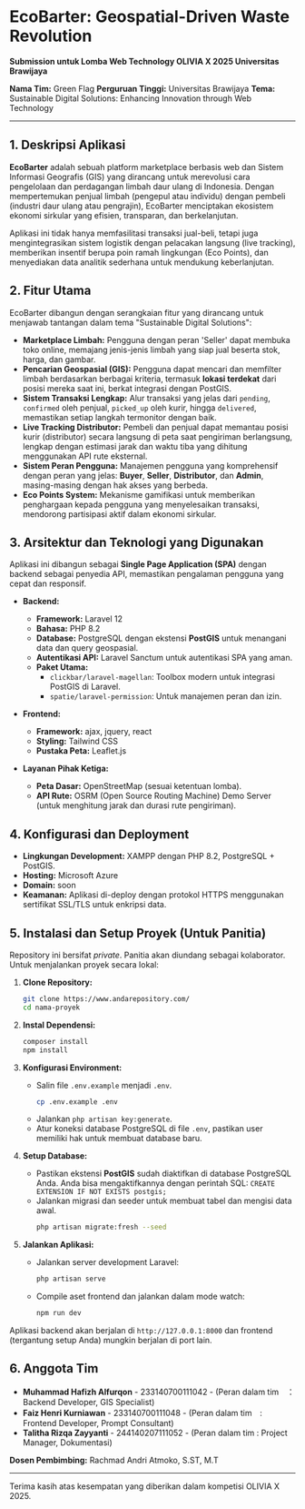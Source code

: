 # EcoBarter: Geospatial-Driven Waste Revolution

**Submission untuk Lomba Web Technology OLIVIA X 2025 Universitas Brawijaya**

**Nama Tim:** Green Flag
**Perguruan Tinggi:** Universitas Brawijaya
**Tema:** Sustainable Digital Solutions: Enhancing Innovation through Web Technology

---

## 1. Deskripsi Aplikasi

**EcoBarter** adalah sebuah platform marketplace berbasis web dan Sistem Informasi Geografis (GIS) yang dirancang untuk merevolusi cara pengelolaan dan perdagangan limbah daur ulang di Indonesia. Dengan mempertemukan penjual limbah (pengepul atau individu) dengan pembeli (industri daur ulang atau pengrajin), EcoBarter menciptakan ekosistem ekonomi sirkular yang efisien, transparan, dan berkelanjutan.

Aplikasi ini tidak hanya memfasilitasi transaksi jual-beli, tetapi juga mengintegrasikan sistem logistik dengan pelacakan langsung (live tracking), memberikan insentif berupa poin ramah lingkungan (Eco Points), dan menyediakan data analitik sederhana untuk mendukung keberlanjutan.

## 2. Fitur Utama

EcoBarter dibangun dengan serangkaian fitur yang dirancang untuk menjawab tantangan dalam tema "Sustainable Digital Solutions":

* **Marketplace Limbah:** Pengguna dengan peran 'Seller' dapat membuka toko online, memajang jenis-jenis limbah yang siap jual beserta stok, harga, dan gambar.
* **Pencarian Geospasial (GIS):** Pengguna dapat mencari dan memfilter limbah berdasarkan berbagai kriteria, termasuk **lokasi terdekat** dari posisi mereka saat ini, berkat integrasi dengan PostGIS.
* **Sistem Transaksi Lengkap:** Alur transaksi yang jelas dari `pending`, `confirmed` oleh penjual, `picked_up` oleh kurir, hingga `delivered`, memastikan setiap langkah termonitor dengan baik.
* **Live Tracking Distributor:** Pembeli dan penjual dapat memantau posisi kurir (distributor) secara langsung di peta saat pengiriman berlangsung, lengkap dengan estimasi jarak dan waktu tiba yang dihitung menggunakan API rute eksternal.
* **Sistem Peran Pengguna:** Manajemen pengguna yang komprehensif dengan peran yang jelas: **Buyer**, **Seller**, **Distributor**, dan **Admin**, masing-masing dengan hak akses yang berbeda.
* **Eco Points System:** Mekanisme gamifikasi untuk memberikan penghargaan kepada pengguna yang menyelesaikan transaksi, mendorong partisipasi aktif dalam ekonomi sirkular.

## 3. Arsitektur dan Teknologi yang Digunakan

Aplikasi ini dibangun sebagai **Single Page Application (SPA)** dengan backend sebagai penyedia API, memastikan pengalaman pengguna yang cepat dan responsif.

* **Backend:**
    * **Framework:** Laravel 12
    * **Bahasa:** PHP 8.2
    * **Database:** PostgreSQL dengan ekstensi **PostGIS** untuk menangani data dan query geospasial.
    * **Autentikasi API:** Laravel Sanctum untuk autentikasi SPA yang aman.
    * **Paket Utama:**
        * `clickbar/laravel-magellan`: Toolbox modern untuk integrasi PostGIS di Laravel.
        * `spatie/laravel-permission`: Untuk manajemen peran dan izin.

* **Frontend:**
    * **Framework:** ajax, jquery, react
    * **Styling:** Tailwind CSS
    * **Pustaka Peta:** Leaflet.js 

* **Layanan Pihak Ketiga:**
    * **Peta Dasar:** OpenStreetMap (sesuai ketentuan lomba).
    * **API Rute:** OSRM (Open Source Routing Machine) Demo Server (untuk menghitung jarak dan durasi rute pengiriman).

## 4. Konfigurasi dan Deployment

* **Lingkungan Development:** XAMPP dengan PHP 8.2, PostgreSQL + PostGIS.
* **Hosting:** Microsoft Azure
* **Domain:** soon
* **Keamanan:** Aplikasi di-deploy dengan protokol HTTPS menggunakan sertifikat SSL/TLS untuk enkripsi data.

## 5. Instalasi dan Setup Proyek (Untuk Panitia)

Repository ini bersifat *private*. Panitia akan diundang sebagai kolaborator. Untuk menjalankan proyek secara lokal:

1.  **Clone Repository:**
    ```bash
    git clone https://www.andarepository.com/
    cd nama-proyek
    ```

2.  **Instal Dependensi:**
    ```bash
    composer install
    npm install
    ```

3.  **Konfigurasi Environment:**
    * Salin file `.env.example` menjadi `.env`.
        ```bash
        cp .env.example .env
        ```
    * Jalankan `php artisan key:generate`.
    * Atur koneksi database PostgreSQL di file `.env`, pastikan user memiliki hak untuk membuat database baru.

4.  **Setup Database:**
    * Pastikan ekstensi **PostGIS** sudah diaktifkan di database PostgreSQL Anda. Anda bisa mengaktifkannya dengan perintah SQL: `CREATE EXTENSION IF NOT EXISTS postgis;`
    * Jalankan migrasi dan seeder untuk membuat tabel dan mengisi data awal.
        ```bash
        php artisan migrate:fresh --seed
        ```

5.  **Jalankan Aplikasi:**
    * Jalankan server development Laravel:
        ```bash
        php artisan serve
        ```
    * Compile aset frontend dan jalankan dalam mode watch:
        ```bash
        npm run dev
        ```

Aplikasi backend akan berjalan di `http://127.0.0.1:8000` dan frontend (tergantung setup Anda) mungkin berjalan di port lain.

## 6. Anggota Tim

* **Muhammad Hafizh Alfurqon** - 233140700111042 - (Peran dalam tim　： Backend Developer, GIS Specialist)
* **Faiz Henri Kurniawan** - 233140700111048 - (Peran dalam tim　: Frontend Developer, Prompt Consultant)
* **Talitha Rizqa Zayyanti** - 244140207111052 - (Peran dalam tim : Project Manager, Dokumentasi)

**Dosen Pembimbing:** Rachmad Andri Atmoko, S.ST, M.T

---

Terima kasih atas kesempatan yang diberikan dalam kompetisi OLIVIA X 2025.
